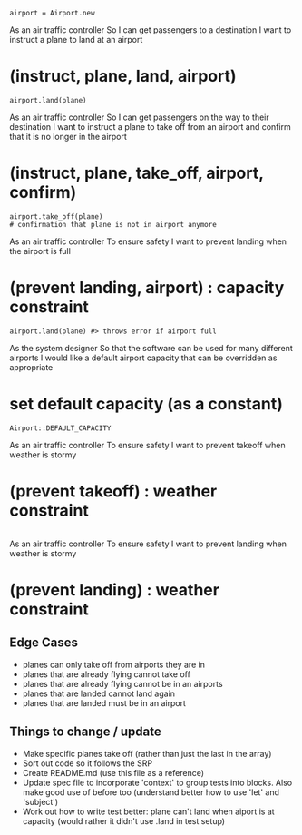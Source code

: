
````
airport = Airport.new
````

As an air traffic controller
So I can get passengers to a destination
I want to instruct a plane to land at an airport
# (instruct, plane, land, airport)

````
airport.land(plane)
````

As an air traffic controller
So I can get passengers on the way to their destination
I want to instruct a plane to take off from an airport and confirm that it is no longer in the airport
# (instruct, plane, take_off, airport, confirm)

````
airport.take_off(plane)
# confirmation that plane is not in airport anymore
````

As an air traffic controller
To ensure safety
I want to prevent landing when the airport is full
# (prevent landing, airport) : capacity constraint

````
airport.land(plane) #> throws error if airport full
````

As the system designer
So that the software can be used for many different airports
I would like a default airport capacity that can be overridden as appropriate
# set default capacity (as a constant)

````
Airport::DEFAULT_CAPACITY
````

As an air traffic controller
To ensure safety
I want to prevent takeoff when weather is stormy
# (prevent takeoff) : weather constraint

````
````

As an air traffic controller
To ensure safety
I want to prevent landing when weather is stormy
# (prevent landing) : weather constraint


## Edge Cases
- planes can only take off from airports they are in
- planes that are already flying cannot take off
- planes that are already flying cannot be in an airports
- planes that are landed cannot land again
- planes that are landed must be in an airport


## Things to change / update
- Make specific planes take off (rather than just the last in the array)
- Sort out code so it follows the SRP
- Create README.md (use this file as a reference)
- Update spec file to incorporate 'context' to group tests into blocks. Also make good use of before too (understand better how to use 'let' and 'subject')
- Work out how to write test better: plane can't land when aiport is at capacity (would rather it didn't use .land in test setup)
